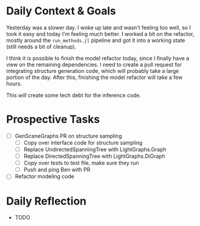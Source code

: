 # Daily Context & Goals

Yesterday was a slower day. I woke up late and wasn't feeling too well, so I
took it easy and today I'm feeling much better. I worked a bit on the refactor,
mostly around the `run_methods.jl` pipeline and got it into a working state
(still needs a bit of cleanup).

I think it is possible to finish the model refactor today, since I finally have
a view on the remaining dependencies. I need to create a pull request for
integrating structure generation code, which will probably take a large portion
of the day. After this, finishing the model refactor will take a few hours.

This *will* create some tech debt for the inference code.


# Prospective Tasks

* [ ] GenSceneGraphs PR on structure sampling
    * [ ] Copy over interface code for structure sampling
    * [ ] Replace UndirectedSpanningTree with LightGraphs.Graph
    * [ ] Replace DirectedSpanningTree with LightGraphs.DiGraph
    * [ ] Copy over tests to test file, make sure they run
    * [ ] Push and ping Ben with PR
* [ ] Refactor modeling code

# Daily Reflection

* TODO

